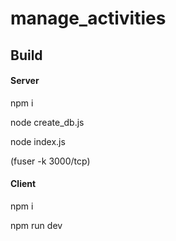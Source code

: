 # manage_activities



## Build

#### Server

npm i

node create_db.js

node index.js

(fuser -k 3000/tcp)

#### Client

npm i

npm run dev
